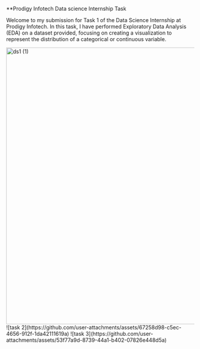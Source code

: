 **Prodigy Infotech Data science Internship Task 

Welcome to my submission for Task 1 of the Data Science Internship at Prodigy Infotech. In this task, I have performed Exploratory Data Analysis (EDA) on a dataset provided, focusing on creating a visualization to represent the distribution of a categorical or continuous variable.

<img width="742" alt="ds1 (1)" src="https://github.com/user-attachments/assets/32520c64-2b44-4e8c-8d88-a1018f940fc0">
![task 2](https://github.com/user-attachments/assets/67258d98-c5ec-4656-912f-1da42111619a)
![task 3](https://github.com/user-attachments/assets/53f77a9d-8739-44a1-b402-07826e448d5a)
